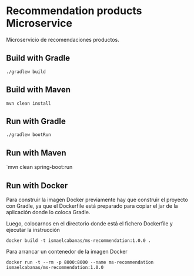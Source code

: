 # Recommendation products Microservice

Microservicio de recomendaciones productos.


## Build with Gradle

`./gradlew build`

## Build with Maven

`mvn clean install`

## Run with Gradle

`./gradlew bootRun`

## Run with Maven

`mvn clean spring-boot:run

## Run with Docker

Para construir la imagen Docker previamente hay que construir el proyecto con Gradle,
ya que el Dockerfile está preparado para copiar el jar de la aplicación donde lo coloca Gradle.

Luego, colocarnos en el directorio donde está el fichero Dockerfile y ejecutar la instrucción

`docker build -t ismaelcabanas/ms-recommendation:1.0.0 .`

Para arrancar un contenedor de la imagen Docker

`docker run -t --rm -p 8000:8000 --name ms-recommendation ismaelcabanas/ms-recommendation:1.0.0`

